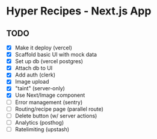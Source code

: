 # Hyper Recipes - Next.js App

## TODO

- [x] Make it deploy (vercel)
- [x] Scaffold basic UI with mock data
- [x] Set up db (vercel postgres)
- [x] Attach db to UI
- [x] Add auth (clerk)
- [x] Image upload
- [x] "taint" (server-only)
- [x] Use Next/Image component
- [ ] Error management (sentry)
- [ ] Routing/recipe page (parallel route)
- [ ] Delete button (w/ server actions)
- [ ] Analytics (posthog)
- [ ] Ratelimiting (upstash)
